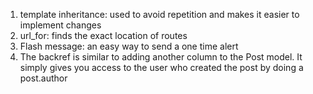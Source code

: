 1.  template inheritance: used to avoid repetition and makes it easier to implement changes
2. url_for: finds the exact location of routes
3. Flash message: an easy way to send a one time alert
4. The backref is similar to adding another column to the Post model. It simply gives you access to the user who created the post by doing a post.author